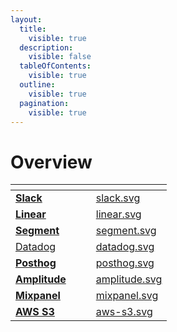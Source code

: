 ```yaml
---
layout:
  title:
    visible: true
  description:
    visible: false
  tableOfContents:
    visible: true
  outline:
    visible: true
  pagination:
    visible: true
---
```


# Overview

<table data-view="cards"><thead><tr><th></th><th></th><th></th><th data-hidden data-card-cover data-type="files"></th></tr></thead><tbody><tr><td><a href="slack.md"><strong>Slack</strong></a></td><td></td><td></td><td><a href="../.gitbook/assets/slack.svg">slack.svg</a></td></tr><tr><td><a href="linear.md"><strong>Linear</strong></a></td><td></td><td></td><td><a href="../.gitbook/assets/linear.svg">linear.svg</a></td></tr><tr><td><a href="segment.md"><strong>Segment</strong></a></td><td></td><td></td><td><a href="../.gitbook/assets/segment.svg">segment.svg</a></td></tr><tr><td><a href="datadog.md">Datadog</a></td><td></td><td></td><td><a href="../.gitbook/assets/datadog.svg">datadog.svg</a></td></tr><tr><td><a href="posthog.md"><strong>Posthog</strong></a></td><td></td><td></td><td><a href="../.gitbook/assets/posthog.svg">posthog.svg</a></td></tr><tr><td><a href="amplitude.md"><strong>Amplitude</strong></a></td><td></td><td></td><td><a href="../.gitbook/assets/amplitude.svg">amplitude.svg</a></td></tr><tr><td><a href="mixpanel.md"><strong>Mixpanel</strong></a></td><td></td><td></td><td><a href="../.gitbook/assets/mixpanel.svg">mixpanel.svg</a></td></tr><tr><td><a href="aws-s3.md"><strong>AWS S3</strong></a></td><td></td><td></td><td><a href="../.gitbook/assets/aws-s3.svg">aws-s3.svg</a></td></tr></tbody></table>

###
